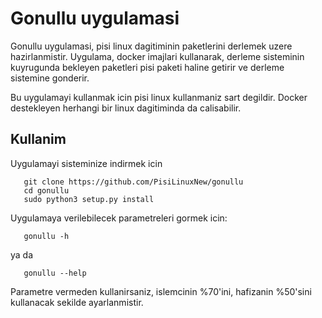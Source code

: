 # Gonullu uygulamasi

Gonullu uygulamasi, pisi linux dagitiminin paketlerini derlemek uzere hazirlanmistir.
Uygulama, docker imajlari kullanarak, derleme sisteminin kuyrugunda bekleyen paketleri
pisi paketi haline getirir ve derleme sistemine gonderir.

Bu uygulamayi kullanmak icin pisi linux kullanmaniz sart degildir. Docker destekleyen
herhangi bir linux dagitiminda da calisabilir.

## Kullanim

Uygulamayi sisteminize indirmek icin

  	   git clone https://github.com/PisiLinuxNew/gonullu
  	   cd gonullu
  	   sudo python3 setup.py install

Uygulamaya verilebilecek parametreleri gormek icin:

  	   gonullu -h

ya da

	   gonullu --help

Parametre vermeden kullanirsaniz, islemcinin %70'ini, hafizanin %50'sini kullanacak sekilde
ayarlanmistir. 